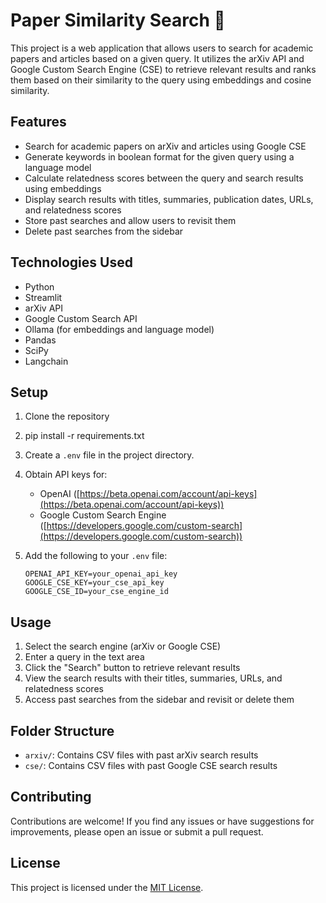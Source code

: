 # Paper Similarity Search 🔬

This project is a web application that allows users to search for academic papers and articles based on a given query. It utilizes the arXiv API and Google Custom Search Engine (CSE) to retrieve relevant results and ranks them based on their similarity to the query using embeddings and cosine similarity.

## Features

- Search for academic papers on arXiv and articles using Google CSE
- Generate keywords in boolean format for the given query using a language model
- Calculate relatedness scores between the query and search results using embeddings
- Display search results with titles, summaries, publication dates, URLs, and relatedness scores
- Store past searches and allow users to revisit them
- Delete past searches from the sidebar

## Technologies Used

- Python
- Streamlit
- arXiv API
- Google Custom Search API
- Ollama (for embeddings and language model)
- Pandas
- SciPy
- Langchain

## Setup

1. Clone the repository
2. pip install -r requirements.txt 
3. Create a `.env` file in the project directory. 
4. Obtain API keys for:
    * OpenAI ([https://beta.openai.com/account/api-keys](https://beta.openai.com/account/api-keys))
    * Google Custom Search Engine ([https://developers.google.com/custom-search](https://developers.google.com/custom-search))
5. Add the following to your `.env` file:

   ```
   OPENAI_API_KEY=your_openai_api_key
   GOOGLE_CSE_KEY=your_cse_api_key
   GOOGLE_CSE_ID=your_cse_engine_id
   ```

## Usage

1. Select the search engine (arXiv or Google CSE)
2. Enter a query in the text area
3. Click the "Search" button to retrieve relevant results
4. View the search results with their titles, summaries, URLs, and relatedness scores
5. Access past searches from the sidebar and revisit or delete them

## Folder Structure

- `arxiv/`: Contains CSV files with past arXiv search results
- `cse/`: Contains CSV files with past Google CSE search results

## Contributing

Contributions are welcome! If you find any issues or have suggestions for improvements, please open an issue or submit a pull request.

## License

This project is licensed under the [MIT License](LICENSE).